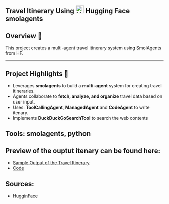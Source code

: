 ## Travel Itinerary Using <img src="https://huggingface.co/favicon.ico" alt="Hugging Face Logo" width="25"/> Hugging Face smolagents 

## Overview 🎉
This project creates a multi-agent travel itinerary system using SmolAgents from HF.

---

## Project Highlights 🚀
- Leverages **smolagents** to build a **multi-agent** system for creating travel itineraries.
- Agents collaborate to **fetch, analyze, and organize** travel data based on user input.
- Uses: **ToolCallingAgent**, **ManagedAgent** and **CodeAgent** to write itenary.
- Implements **DuckDuckGoSearchTool** to search the web contents


##  Tools: smolagents, python


## Preview of the ouptut itenary can be found here: 
- [Sample Output of the Travel Itinerary](https://github.com/utsavbhattarai/SmolAgent/blob/main/itenary_post.md)
- [Code](https://github.com/utsavbhattarai/SmolAgent/blob/main/smolagent_travel_itinerary.py)

## Sources:

- [HugginFace](https://huggingface.co/docs/smolagents/main/en/index) 

